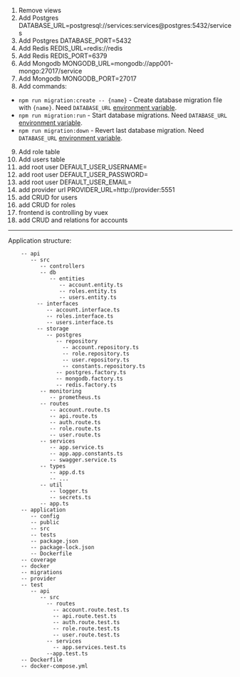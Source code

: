 1. Remove views
2. Add Postgres DATABASE_URL=postgresql://services:services@postgres:5432/services
3. Add Postgres DATABASE_PORT=5432
4. Add Redis    REDIS_URL=redis://redis
5. Add Redis    REDIS_PORT=6379
6. Add Mongodb  MONGODB_URL=mongodb://app001-mongo:27017/service
7. Add Mongodb  MONGODB_PORT=27017
8. Add commands:
* `npm run migration:create -- {name}` - Create database migration file with `{name}`. Need `DATABASE_URL` [environment variable](#environment-variables).
* `npm run migration:run` - Start database migrations. Need `DATABASE_URL` [environment variable](#environment-variables).
* `npm run migration:down` - Revert last database migration. Need `DATABASE_URL` [environment variable](#environment-variables).
9. Add role table
10. Add users table
11. add root user DEFAULT_USER_USERNAME=<from env> 
12. add root user DEFAULT_USER_PASSWORD=<from env>
13. add root user DEFAULT_USER_EMAIL=<from env>
14. add provider url PROVIDER_URL=http://provider:5551
15. add CRUD for users
16. add CRUD for roles
17. frontend is controlling by vuex
18. add CRUD and relations for accounts


***
Application structure:

        -- api
           -- src
              -- controllers      
              -- db
                 -- entities
                    -- account.entity.ts 
                    -- roles.entity.ts
                    -- users.entity.ts
             -- interfaces
                -- account.interface.ts 
                -- roles.interface.ts
                -- users.interface.ts
             -- storage
                -- postgres 
                   -- repository
                     -- account.repository.ts
                     -- role.repository.ts
                     -- user.repository.ts
                     -- constants.repository.ts
                   -- postgres.factory.ts
                   -- mongodb.factory.ts
                   -- redis.factory.ts
              -- monitoring
                 -- prometheus.ts
              -- routes
                 -- account.route.ts
                 -- api.route.ts
                 -- auth.route.ts
                 -- role.route.ts
                 -- user.route.ts
              -- services
                 -- app.service.ts
                 -- app.app.constants.ts
                 -- swagger.service.ts
              -- types
                 -- app.d.ts
                 -- ...
              -- util
                 -- logger.ts
                 -- secrets.ts
              -- app.ts
        -- application
           -- config
           -- public
           -- src
           -- tests
           -- package.json
           -- package-lock.json
           -- Dockerfile
        -- coverage
        -- docker
        -- migrations
        -- provider
        -- test
           -- api
              -- src
                -- routes
                  -- account.route.test.ts
                  -- api.route.test.ts
                  -- auth.route.test.ts
                  -- role.route.test.ts
                  -- user.route.test.ts
                -- services
                  -- app.services.test.ts
                --app.test.ts
        -- Dockerfile
        -- docker-compose.yml